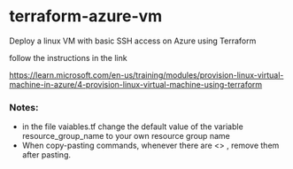 # terraform-azure-vm

Deploy a linux VM with basic SSH access on Azure using Terraform

follow the instructions in the link

https://learn.microsoft.com/en-us/training/modules/provision-linux-virtual-machine-in-azure/4-provision-linux-virtual-machine-using-terraform

### Notes:

* in the file vaiables.tf change the default value of the variable resource_group_name to your own resource group name
* When copy-pasting commands, whenever there are <> , remove them after pasting. 

